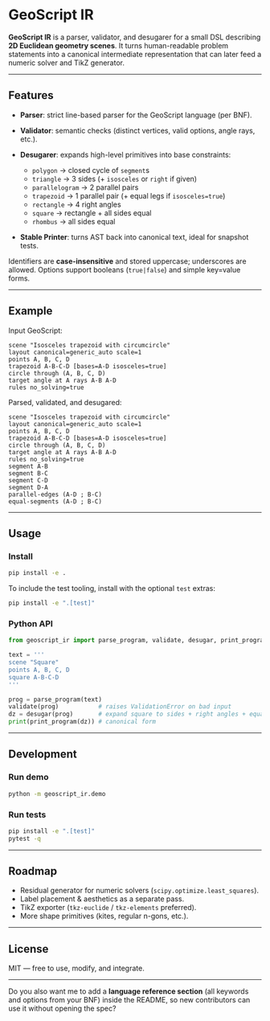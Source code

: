 # GeoScript IR

**GeoScript IR** is a parser, validator, and desugarer for a small DSL describing **2D Euclidean geometry scenes**.
It turns human-readable problem statements into a canonical intermediate representation that can later feed a numeric solver and TikZ generator.

---

## Features

* **Parser**: strict line-based parser for the GeoScript language (per BNF).
* **Validator**: semantic checks (distinct vertices, valid options, angle rays, etc.).
* **Desugarer**: expands high-level primitives into base constraints:

  * `polygon` → closed cycle of `segment`s
  * `triangle` → 3 sides (+ `isosceles` or `right` if given)
  * `parallelogram` → 2 parallel pairs
  * `trapezoid` → 1 parallel pair (+ equal legs if `isosceles=true`)
  * `rectangle` → 4 right angles
  * `square` → rectangle + all sides equal
  * `rhombus` → all sides equal
* **Stable Printer**: turns AST back into canonical text, ideal for snapshot tests.

Identifiers are **case-insensitive** and stored uppercase; underscores are allowed.
Options support booleans (`true|false`) and simple key=value forms.

---

## Example

Input GeoScript:

```geoscript
scene "Isosceles trapezoid with circumcircle"
layout canonical=generic_auto scale=1
points A, B, C, D
trapezoid A-B-C-D [bases=A-D isosceles=true]
circle through (A, B, C, D)
target angle at A rays A-B A-D
rules no_solving=true
```

Parsed, validated, and desugared:

```geoscript
scene "Isosceles trapezoid with circumcircle"
layout canonical=generic_auto scale=1
points A, B, C, D
trapezoid A-B-C-D [bases=A-D isosceles=true]
circle through (A, B, C, D)
target angle at A rays A-B A-D
rules no_solving=true
segment A-B
segment B-C
segment C-D
segment D-A
parallel-edges (A-D ; B-C)
equal-segments (A-D ; B-C)
```

---

## Usage

### Install

```bash
pip install -e .
```

To include the test tooling, install with the optional `test` extras:

```bash
pip install -e ".[test]"
```

### Python API

```python
from geoscript_ir import parse_program, validate, desugar, print_program

text = '''
scene "Square"
points A, B, C, D
square A-B-C-D
'''

prog = parse_program(text)
validate(prog)           # raises ValidationError on bad input
dz = desugar(prog)       # expand square to sides + right angles + equal segments
print(print_program(dz)) # canonical form
```

---

## Development

### Run demo

```bash
python -m geoscript_ir.demo
```

### Run tests

```bash
pip install -e ".[test]"
pytest -q
```

---

## Roadmap

* Residual generator for numeric solvers (`scipy.optimize.least_squares`).
* Label placement & aesthetics as a separate pass.
* TikZ exporter (`tkz-euclide` / `tkz-elements` preferred).
* More shape primitives (kites, regular n-gons, etc.).

---

## License

MIT — free to use, modify, and integrate.

---

Do you also want me to add a **language reference section** (all keywords and options from your BNF) inside the README, so new contributors can use it without opening the spec?
